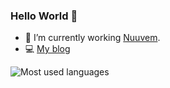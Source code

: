### Hello World 👋

- 💼 I’m currently working [Nuuvem](https://www.nuuvem.com/).
- 💻 [My blog](https://sosolidkk.github.io/)

![Most used languages](https://github-readme-stats.vercel.app/api/top-langs/?username=sosolidkk&layout=compact)
